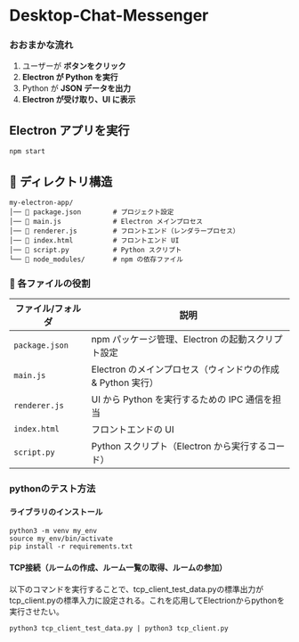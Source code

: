 # Desktop-Chat-Messenger
### おおまかな流れ
1. ユーザーが **ボタンをクリック**
2. **Electron が Python を実行**
3. Python が **JSON データを出力**
4. **Electron が受け取り、UI に表示**

## Electron アプリを実行
```bash
npm start
```

## **📂 ディレクトリ構造**

```
my-electron-app/
│── 📄 package.json        # プロジェクト設定
│── 📄 main.js             # Electron メインプロセス
│── 📄 renderer.js         # フロントエンド（レンダラープロセス）
│── 📄 index.html          # フロントエンド UI
│── 📄 script.py           # Python スクリプト
└── 📂 node_modules/       # npm の依存ファイル
```
### **📌 各ファイルの役割**

| ファイル/フォルダ | 説明 |
| --- | --- |
| `package.json` | npm パッケージ管理、Electron の起動スクリプト設定 |
| `main.js` | Electron のメインプロセス（ウィンドウの作成 & Python 実行） |
| `renderer.js` | UI から Python を実行するための IPC 通信を担当 |
| `index.html` | フロントエンドの UI |
| `script.py` | Python スクリプト（Electron から実行するコード） |

### pythonのテスト方法
#### ライブラリのインストール
```
python3 -m venv my_env
source my_env/bin/activate
pip install -r requirements.txt
```
#### TCP接続（ルームの作成、ルーム一覧の取得、ルームの参加）
以下のコマンドを実行することで、tcp_client_test_data.pyの標準出力がtcp_client.pyの標準入力に設定される。これを応用してElectrionからpythonを実行させたい。

```
python3 tcp_client_test_data.py | python3 tcp_client.py
```